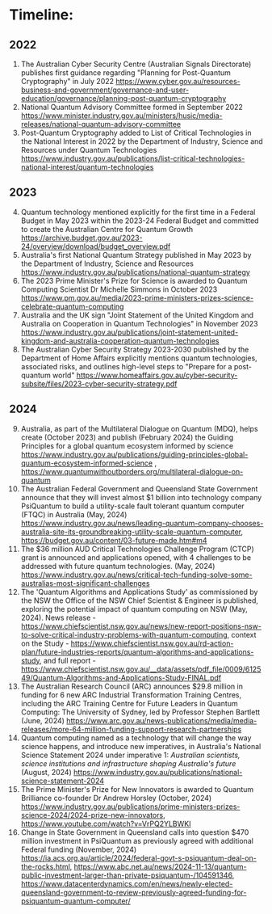 # Timeline:

## 2022
1. The Australian Cyber Security Centre (Australian Signals Directorate) publishes first guidance regarding "Planning for Post-Quantum Cryptography" in July 2022 https://www.cyber.gov.au/resources-business-and-government/governance-and-user-education/governance/planning-post-quantum-cryptography
2. National Quantum Advisory Committee formed in September 2022 https://www.minister.industry.gov.au/ministers/husic/media-releases/national-quantum-advisory-committee
3. Post-Quantum Cryptography added to List of Critical Technologies in the National Interest in 2022 by the Department of Industry, Science and Resources under Quantum Technologies https://www.industry.gov.au/publications/list-critical-technologies-national-interest/quantum-technologies

## 2023
4. Quantum technology mentioned explicitly for the first time in a Federal Budget in May 2023 within the 2023-24 Federal Budget and committed to create the Australian Centre for Quantum Growth https://archive.budget.gov.au/2023-24/overview/download/budget_overview.pdf
5. Australia's first National Quantum Strategy published in May 2023 by the Department of Industry, Science and Resources https://www.industry.gov.au/publications/national-quantum-strategy
6. The 2023 Prime Minister's Prize for Science is awarded to Quantum Computing Scientist Dr Michelle Simmons in October 2023 https://www.pm.gov.au/media/2023-prime-ministers-prizes-science-celebrate-quantum-computing
7. Australia and the UK sign "Joint Statement of the United Kingdom and Australia on Cooperation in Quantum Technologies" in November 2023 https://www.industry.gov.au/publications/joint-statement-united-kingdom-and-australia-cooperation-quantum-technologies
8. The Australian Cyber Security Strategy 2023-2030 published by the Department of Home Affairs explicitly mentions quantum technologies, associated risks, and outlines high-level steps to "Prepare for a post-quantum world" https://www.homeaffairs.gov.au/cyber-security-subsite/files/2023-cyber-security-strategy.pdf

## 2024
9. Australia, as part of the Multilateral Dialogue on Quantum (MDQ), helps create (October 2023) and publish (February 2024) the Guiding Principles for a global quantum ecosystem informed by science https://www.industry.gov.au/publications/guiding-principles-global-quantum-ecosystem-informed-science , https://www.quantumwithoutborders.org/multilateral-dialogue-on-quantum
10. The Australian Federal Government and Queensland State Government announce that they will invest almost $1 billion into technology company PsiQuantum to build a utility-scale fault tolerant quantum computer (FTQC) in Australia (May, 2024) https://www.industry.gov.au/news/leading-quantum-company-chooses-australia-site-its-groundbreaking-utility-scale-quantum-computer, https://budget.gov.au/content/03-future-made.htm#m4
11. The $36 million AUD Critical Technologies Challenge Program (CTCP) grant is announced and applications opened, with 4 challenges to be addressed with future quantum technologies. (May, 2024) https://www.industry.gov.au/news/critical-tech-funding-solve-some-australias-most-significant-challenges
12. The 'Quantum Algorithms and Applications Study' as commissioned by the NSW the Office of the NSW Chief Scientist & Engineer is published, exploring the potential impact of quantum computing on NSW (May, 2024). News release - https://www.chiefscientist.nsw.gov.au/news/new-report-positions-nsw-to-solve-critical-industry-problems-with-quantum-computing, context on the Study - https://www.chiefscientist.nsw.gov.au/rd-action-plan/future-industries-reports/quantum-algorithms-and-applications-study, and full report - https://www.chiefscientist.nsw.gov.au/__data/assets/pdf_file/0009/612549/Quantum-Algorithms-and-Applications-Study-FINAL.pdf
13. The Australian Research Council (ARC) announces $29.8 million in funding for 6 new ARC Industrial Transformation Training Centres, including the ARC Training Centre for Future Leaders in Quantum Computing: The University of Sydney, led by Professor Stephen Bartlett (June, 2024) https://www.arc.gov.au/news-publications/media/media-releases/more-64-million-funding-support-research-partnerships
14. Quantum computing named as a technology that will change the way science happens, and introduce new imperatives, in Australia's National Science Statement 2024 under imperative 1: *Australian scientists, science institutions and infrastructure shaping Australia's future* (August, 2024) https://www.industry.gov.au/publications/national-science-statement-2024 
15. The Prime Minister's Prize for New Innovators is awarded to Quantum Brilliance co-founder Dr Andrew Horsley (October, 2024) https://www.industry.gov.au/publications/prime-ministers-prizes-science-2024/2024-prize-new-innovators, https://www.youtube.com/watch?v=VrPQ2YLBWKI
16. Change in State Government in Queensland calls into question $470 million investment in PsiQuantum as previously agreed with additional Federal funding (November, 2024) https://ia.acs.org.au/article/2024/federal-govt-s-psiquantum-deal-on-the-rocks.html, https://www.abc.net.au/news/2024-11-13/quantum-public-investment-larger-than-private-psiquantum-/104591346, https://www.datacenterdynamics.com/en/news/newly-elected-queensland-government-to-review-previously-agreed-funding-for-psiquantum-quantum-computer/
